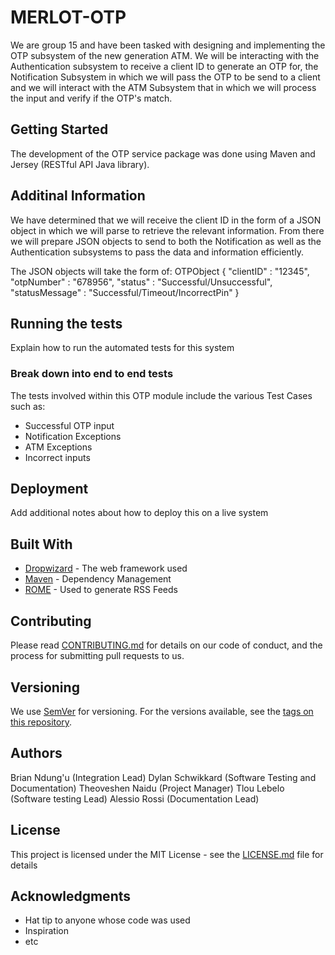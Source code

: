 # MERLOT-OTP

We are group 15 and have been tasked with designing and implementing the OTP subsystem of the new generation ATM. We will be interacting with the Authentication subsystem to receive a client ID to generate an OTP for, the Notification Subsystem in which we will pass the OTP to be send to a client and we will interact with the ATM Subsystem that in which we will process the input and verify if the OTP's match.

## Getting Started

The development of the OTP service package was done using Maven and Jersey (RESTful API Java library).

## Additinal Information
We have determined that we will receive the client ID in the form of a JSON object in which we will parse to retrieve the relevant information.
From there we will prepare JSON objects to send to both the Notification as well as the Authentication subsystems to pass the data and information efficiently.

The JSON objects will take the form of:
OTPObject { "clientID" : "12345",
            "otpNumber" : "678956",
            "status" : "Successful/Unsuccessful",
            "statusMessage" : "Successful/Timeout/IncorrectPin"
          }

## Running the tests

Explain how to run the automated tests for this system

### Break down into end to end tests

The tests involved within this OTP module include the various Test Cases such as:
- Successful OTP input
- Notification Exceptions
- ATM Exceptions
- Incorrect inputs

## Deployment

Add additional notes about how to deploy this on a live system

## Built With

* [Dropwizard](http://www.dropwizard.io/1.0.2/docs/) - The web framework used
* [Maven](https://maven.apache.org/) - Dependency Management
* [ROME](https://rometools.github.io/rome/) - Used to generate RSS Feeds

## Contributing

Please read [CONTRIBUTING.md](https://gist.github.com/PurpleBooth/b24679402957c63ec426) for details on our code of conduct, and the process for submitting pull requests to us.

## Versioning

We use [SemVer](http://semver.org/) for versioning. For the versions available, see the [tags on this repository](https://github.com/your/project/tags). 

## Authors

Brian Ndung'u (Integration Lead)
Dylan Schwikkard (Software Testing and Documentation)
Theoveshen Naidu (Project Manager)
Tlou Lebelo (Software testing Lead)
Alessio Rossi (Documentation Lead)

## License

This project is licensed under the MIT License - see the [LICENSE.md](LICENSE.md) file for details

## Acknowledgments

* Hat tip to anyone whose code was used
* Inspiration
* etc
